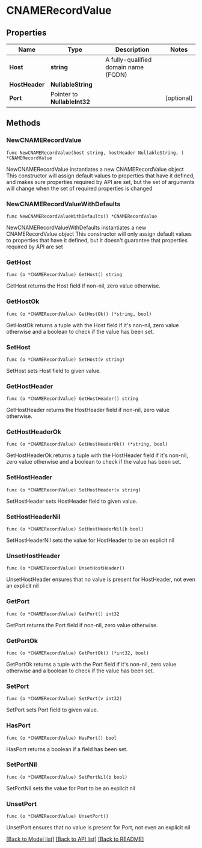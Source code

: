 # CNAMERecordValue

## Properties

Name | Type | Description | Notes
------------ | ------------- | ------------- | -------------
**Host** | **string** | A fully-qualified domain name (FQDN) | 
**HostHeader** | **NullableString** |  | 
**Port** | Pointer to **NullableInt32** |  | [optional] 

## Methods

### NewCNAMERecordValue

`func NewCNAMERecordValue(host string, hostHeader NullableString, ) *CNAMERecordValue`

NewCNAMERecordValue instantiates a new CNAMERecordValue object
This constructor will assign default values to properties that have it defined,
and makes sure properties required by API are set, but the set of arguments
will change when the set of required properties is changed

### NewCNAMERecordValueWithDefaults

`func NewCNAMERecordValueWithDefaults() *CNAMERecordValue`

NewCNAMERecordValueWithDefaults instantiates a new CNAMERecordValue object
This constructor will only assign default values to properties that have it defined,
but it doesn't guarantee that properties required by API are set

### GetHost

`func (o *CNAMERecordValue) GetHost() string`

GetHost returns the Host field if non-nil, zero value otherwise.

### GetHostOk

`func (o *CNAMERecordValue) GetHostOk() (*string, bool)`

GetHostOk returns a tuple with the Host field if it's non-nil, zero value otherwise
and a boolean to check if the value has been set.

### SetHost

`func (o *CNAMERecordValue) SetHost(v string)`

SetHost sets Host field to given value.


### GetHostHeader

`func (o *CNAMERecordValue) GetHostHeader() string`

GetHostHeader returns the HostHeader field if non-nil, zero value otherwise.

### GetHostHeaderOk

`func (o *CNAMERecordValue) GetHostHeaderOk() (*string, bool)`

GetHostHeaderOk returns a tuple with the HostHeader field if it's non-nil, zero value otherwise
and a boolean to check if the value has been set.

### SetHostHeader

`func (o *CNAMERecordValue) SetHostHeader(v string)`

SetHostHeader sets HostHeader field to given value.


### SetHostHeaderNil

`func (o *CNAMERecordValue) SetHostHeaderNil(b bool)`

 SetHostHeaderNil sets the value for HostHeader to be an explicit nil

### UnsetHostHeader
`func (o *CNAMERecordValue) UnsetHostHeader()`

UnsetHostHeader ensures that no value is present for HostHeader, not even an explicit nil
### GetPort

`func (o *CNAMERecordValue) GetPort() int32`

GetPort returns the Port field if non-nil, zero value otherwise.

### GetPortOk

`func (o *CNAMERecordValue) GetPortOk() (*int32, bool)`

GetPortOk returns a tuple with the Port field if it's non-nil, zero value otherwise
and a boolean to check if the value has been set.

### SetPort

`func (o *CNAMERecordValue) SetPort(v int32)`

SetPort sets Port field to given value.

### HasPort

`func (o *CNAMERecordValue) HasPort() bool`

HasPort returns a boolean if a field has been set.

### SetPortNil

`func (o *CNAMERecordValue) SetPortNil(b bool)`

 SetPortNil sets the value for Port to be an explicit nil

### UnsetPort
`func (o *CNAMERecordValue) UnsetPort()`

UnsetPort ensures that no value is present for Port, not even an explicit nil

[[Back to Model list]](HOW-TO.md#documentation-for-models) [[Back to API list]](HOW-TO.md#documentation-for-api-endpoints) [[Back to README]](HOW-TO.md)


